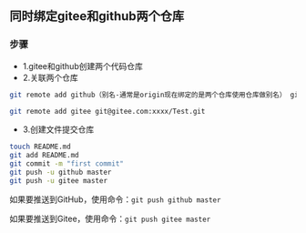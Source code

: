 ## 同时绑定gitee和github两个仓库

### 步骤
- 1.gitee和github创建两个代码仓库
- 2.关联两个仓库
	
```bash
git remote add github（别名-通常是origin现在绑定的是两个仓库使用仓库做别名） git@github.com:xxxx/Test.git

git remote add gitee git@gitee.com:xxxx/Test.git

```

- 3.创建文件提交仓库

```bash
touch README.md
git add README.md
git commit -m "first commit"
git push -u github master
git push -u gitee master

```



如果要推送到GitHub，使用命令：`git push github master`

如果要推送到Gitee，使用命令：`git push gitee master`

